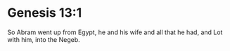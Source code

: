 # Genesis 13:1

So Abram went up from Egypt, he and his wife and all that he had, and Lot with him, into the Negeb.
